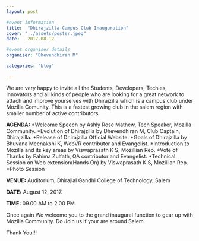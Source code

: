 ```yaml
---
layout: post

#event information
title:  "Dhirajzilla Campus Club Inauguration"
cover: "../assets/poster.jpeg"
date:   2017-08-12

#event organiser details
organiser: "Dhevendhiran M"

categories: "blog"

---
```

We are very happy to invite all the Students, Developers, Techies, Innovators and all kinds of people who are looking for a 
great network to attach and improve yourselves with Dhirajzilla which is a campus club under Mozilla Comunity. This is a fastest 
growing club in the salem region with smaller number of active contributors.



**AGENDA:**
      *Welcome Speech by Ashly Rose Mathew, Tech Speaker, Mozilla Community. 
      *Evolution of Dhirajzilla by Dhevendhiran M, Club Captain, Dhirajzilla. 
      *Release of Dhirajzilla Official Website. 
      *Goals of Dhirajzilla by Bhuvana Meenakshi K,  WebVR contributor and Evangelist. 
      *Introduction to Mozilla and its key areas by Viswaprasath K S, Mozillian Rep. 
      *Vote of Thanks by Fahima Zulfath,  QA contributor and Evangelist.
      *Technical Session on Web extension(Hands On)  by Viswaprasath K S, Mozillian Rep. 
      *Photo Session 

   
**VENUE:** Auditorium, Dhirajlal Gandhi College of Technology, Salem

**DATE:** August 12, 2017.

**TIME:** 09.00 AM to 2.00 PM. 

Once again We welcome you to the grand inaugural function to gear up with Mozilla Community. Do Join us if your are around Salem.

Thank You!!!
